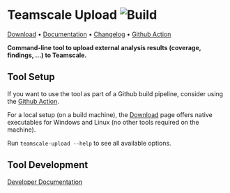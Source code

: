 # Teamscale Upload ![Build](https://github.com/cqse/teamscale-upload/workflows/Build/badge.svg)

[Download](https://github.com/cqse/teamscale-upload/releases/latest)
• [Documentation](https://docs.teamscale.com/howto/uploading-external-results/#upload-via-command-line)
• [Changelog](https://github.com/cqse/teamscale-upload/blob/master/CHANGELOG.md)
• [Github Action](https://github.com/marketplace/actions/teamscale-upload)

**Command-line tool to upload external analysis results (coverage, findings, ...) to Teamscale.**

## Tool Setup
If you want to use the tool as part of a Github build pipeline, consider using the [Github Action](https://github.com/marketplace/actions/teamscale-upload).

For a local setup (on a build machine), the [Download](https://github.com/cqse/teamscale-upload/releases/latest) page offers native executables for Windows and Linux (no other tools required on the machine).

Run `teamscale-upload --help` to see all available options.

## Tool Development
[Developer Documentation](DEV_SETUP.md)


